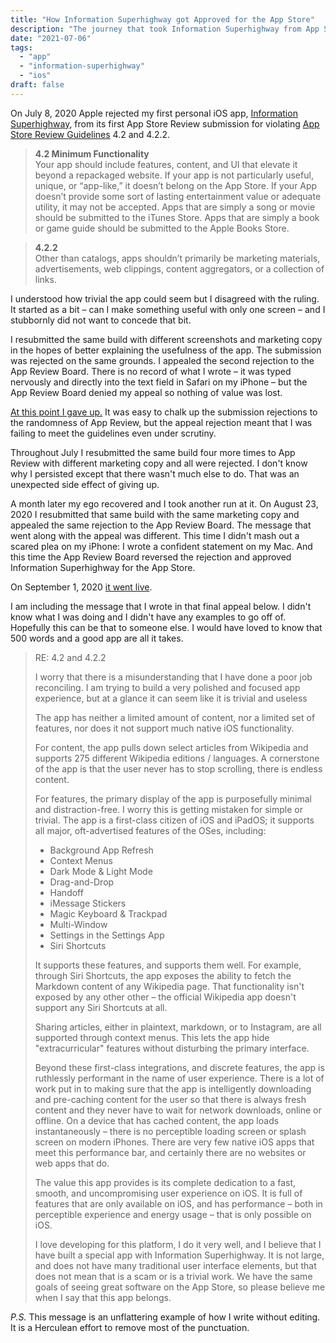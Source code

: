 ```yaml
---
title: "How Information Superhighway got Approved for the App Store"
description: "The journey that took Information Superhighway from App Store reject to App Store darling."
date: "2021-07-06"
tags:
  - "app"
  - "information-superhighway"
  - "ios"
draft: false
---
```


On July 8, 2020 Apple rejected my first personal iOS app, [Information Superhighway](https://superhighway.info), from its first App Store Review submission for violating [App Store Review Guidelines](https://developer.apple.com/app-store/review/guidelines/) 4.2 and 4.2.2.

> **4.2 Minimum Functionality**  
> Your app should include features, content, and UI that elevate it beyond a repackaged website. If your app is not particularly useful, unique, or “app-like,” it doesn’t belong on the App Store. If your App doesn’t provide some sort of lasting entertainment value or adequate utility, it may not be accepted. Apps that are simply a song or movie should be submitted to the iTunes Store. Apps that are simply a book or game guide should be submitted to the Apple Books Store.

> **4.2.2**  
> Other than catalogs, apps shouldn’t primarily be marketing materials, advertisements, web clippings, content aggregators, or a collection of links.

I understood how trivial the app could seem but I disagreed with the ruling. It started as a bit – can I make something useful with only one screen – and I stubbornly did not want to concede that bit.

I resubmitted the same build with different screenshots and marketing copy in the hopes of better explaining the usefulness of the app. The submission was rejected on the same grounds. I appealed the second rejection to the App Review Board. There is no record of what I wrote – it was typed nervously and directly into the text field in Safari on my iPhone – but the App Review Board denied my appeal so nothing of value was lost.

[At this point I gave up.](https://pxlnv.com/linklog/app-review-superhighway/) It was easy to chalk up the submission rejections to the randomness of App Review, but the appeal rejection meant that I was failing to meet the guidelines even under scrutiny.

Throughout July I resubmitted the same build four more times to App Review with different marketing copy and all were rejected. I don't know why I persisted except that there wasn't much else to do. That was an unexpected side effect of giving up.

A month later my ego recovered and I took another run at it. On August 23, 2020 I resubmitted that same build with the same marketing copy and appealed the same rejection to the App Review Board. The message that went along with the appeal was different. This time I didn't mash out a scared plea on my iPhone: I wrote a confident statement on my Mac. And this time the App Review Board reversed the rejection and approved Information Superhighway for the App Store. 

On September 1, 2020 [it went live](https://apps.apple.com/us/app/id1494503555).

I am including the message that I wrote in that final appeal below. I didn't know what I was doing and I didn't have any examples to go off of. Hopefully this can be that to someone else. I would have loved to know that 500 words and a good app are all it takes.


> RE: 4.2 and 4.2.2
> 
> I worry that there is a misunderstanding that I have done a poor job reconciling. I am trying to build a very polished and focused app experience, but at a glance it can seem like it is trivial and useless
> 
> The app has neither a limited amount of content, nor a limited set of features, nor does it not support much native iOS functionality.
> 
> For content, the app pulls down select articles from Wikipedia and supports 275 different Wikipedia editions / languages. A cornerstone of the app is that the user never has to stop scrolling, there is endless content.
> 
> For features, the primary display of the app is purposefully minimal and distraction-free. I worry this is getting mistaken for simple or trivial. The app is a first-class citizen of iOS and iPadOS; it supports all major, oft-advertised features of the OSes, including:
> 
> - Background App Refresh
> - Context Menus
> - Dark Mode & Light Mode
> - Drag-and-Drop
> - Handoff
> - iMessage Stickers
> - Magic Keyboard & Trackpad
> - Multi-Window
> - Settings in the Settings App
> - Siri Shortcuts
> 
> It supports these features, and supports them well. For example, through Siri Shortcuts, the app exposes the ability to  fetch the Markdown content of any Wikipedia page. That functionality isn't exposed by any other other – the official Wikipedia app doesn't support any Siri Shortcuts at all.
> 
> Sharing articles, either in plaintext, markdown, or to Instagram, are all supported through context menus. This lets the app hide "extracurricular" features without disturbing the primary interface.
> 
> Beyond these first-class integrations, and discrete features, the app is ruthlessly performant in the name of user experience. There is a lot of work put in to making sure that the app is intelligently downloading and pre-caching content for the user so that there is always fresh content and they never have to wait for network downloads, online or offline. On a device that has cached content, the app loads instantaneously – there is no perceptible loading screen or splash screen on modern iPhones. There are very few native iOS apps that meet this performance bar, and certainly there are no websites or web apps that do.
> 
> The value this app provides is its complete dedication to a fast, smooth, and uncompromising user experience on iOS. It is full of features that are only available on iOS, and has performance – both in perceptible experience and energy usage – that is only possible on iOS.
> 
> I love developing for this platform, I do it very well, and I believe that I have built a special app with Information Superhighway. It is not large, and does not have many traditional user interface elements, but that does not mean that is a scam or is a trivial work. We have the same goals of seeing great software on the App Store, so please believe me when I say that this app belongs.

*P.S.* This message is an unflattering example of how I write without editing. It is a Herculean effort to remove most of the punctuation.